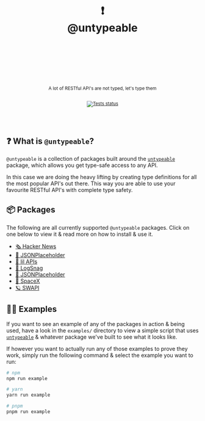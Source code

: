 <div align="center">
  <h1>
    <br/>
    <br/>
    ❗️
    <br />
    @untypeable
    <br />
    <br />
    <br />
    <br />
  </h1>
  <sup>
    <br />
    A lot of RESTful API's are not typed, let's type them</em>
    <br />
    <br />
  
[![Tests status](https://img.shields.io/github/actions/workflow/status/nurodev/untypeable/test.yml?branch=main&label=%20&logo=github&logoColor=white&style=for-the-badge)](https://github.com/nurodev/untypeable/actions/workflows/test.yml)

  </sup>
  <br />
  <br />
</div>

## ❓ What is `@untypeable`?

`@untypeable` is a collection of packages built around the [`untypeable`](https://github.com/total-typescript/untypeable) package, which allows you get type-safe access to any API.

In this case we are doing the heavy lifting by creating type definitions for all the most popular API's out there. This way you are able to use your favourite RESTful API's with complete type safety.

## 📦 Packages

The following are all currently supported `@untypeable` packages. Click on one below to view it & read more on how to install & use it.

- [🗞️ Hacker News](packages/hackernews)
- [🗿 JSONPlaceholder](packages/jsonplaceholder)
- [🤏 lil APIs](packages/lil.apis)
- [📱 LogSnag](packages/logsnag)
- [🗿 JSONPlaceholder](packages/jsonplaceholder)
- [🚀 SpaceX](packages/spacex)
- [🪐 SWAPI](packages/swapi)

## 🏃‍♂️ Examples

If you want to see an example of any of the packages in action & being used, have a look in the `examples/` directory to view a simple script that uses [`untypeable`](https://github.com/total-typescript/untypeable) & whatever package we've built to see what it looks like.

If however you want to actually run any of those examples to prove they work, simply run the following command & select the example you want to run:

```bash
# npm
npm run example

# yarn
yarn run example

# pnpm
pnpm run example
```
